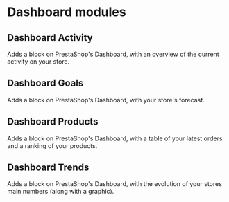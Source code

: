 # Dashboard modules

## Dashboard Activity <a href="#dashboardmodules-dashboardactivity" id="dashboardmodules-dashboardactivity"></a>

Adds a block on PrestaShop's Dashboard, with an overview of the current activity on your store.

## Dashboard Goals <a href="#dashboardmodules-dashboardgoals" id="dashboardmodules-dashboardgoals"></a>

Adds a block on PrestaShop's Dashboard, with your store's forecast.

## Dashboard Products <a href="#dashboardmodules-dashboardproducts" id="dashboardmodules-dashboardproducts"></a>

Adds a block on PrestaShop's Dashboard, with a table of your latest orders and a ranking of your products.

## Dashboard Trends <a href="#dashboardmodules-dashboardtrends" id="dashboardmodules-dashboardtrends"></a>

Adds a block on PrestaShop's Dashboard, with the evolution of your stores main numbers (along with a graphic).
